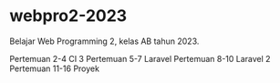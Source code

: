# webpro2-2023
Belajar Web Programming 2, kelas AB tahun 2023.

Pertemuan 2-4 CI 3
Pertemuan 5-7 Laravel
Pertemuan 8-10 Laravel 2
Pertemuan 11-16 Proyek
